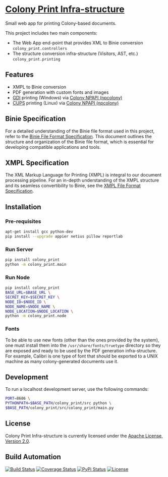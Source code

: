 # [Colony Print Infra-structure](http://colony-print.hive.pt)

Small web app for printing Colony-based documents.

This project includes two main components:

* The Web App end-point that provides XML to Binie conversion `colony_print.controllers`
* The structure conversion infra-structure (Visitors, AST, etc.) `colony_print.printing`

## Features

* XMPL to Binie conversion
* PDF generation with custom fonts and images
* [GDI](https://en.wikipedia.org/wiki/Graphics_Device_Interface) printing (Windows) via [Colony NPAPI (npcolony)](https://github.com/hivesolutions/colony-npapi)
* [CUPS](https://en.wikipedia.org/wiki/CUPS) printing (Linux) via [Colony NPAPI (npcolony)](https://github.com/hivesolutions/colony-npapi)

## Binie Specification

For a detailed understanding of the Binie file format used in this project, refer to the [Binie File Format Specification](binie.md). This document outlines the structure and organization of the Binie file format, which is essential for developing compatible applications and tools.

## XMPL Specification

The XML Markup Language for Printing (XMPL) is integral to our document processing pipeline. For an in-depth understanding of the XMPL structure and its seamless convertibility to Binie, see the [XMPL File Format Specification](xmpl.md).

## Installation

### Pre-requisites

```bash
apt-get install gcc python-dev
pip install --upgrade appier netius pillow reportlab
```

### Run Server

```bash
pip install colony_print
python -m colony_print.main
```

### Run Node

```bash
pip install colony_print
BASE_URL=$BASE_URL \
SECRET_KEY=$SECRET_KEY \
NODE_ID=$NODE_ID \
NODE_NAME=$NODE_NAME \
NODE_LOCATION=$NODE_LOCATION \
python -m colony_print.node
```

### Fonts

To be able to use new fonts (other than the ones provided by the system), one must install them
into the `/usr/share/fonts/truetype` directory so they are exposed and ready to
be used by the PDF generation infra-structure. For example, Calibri is one type of font that should
be exported to a UNIX machine as many colony-generated documents use it.

## Development

To run a localhost development server, use the following commands:

```bash
PORT=8686 \
PYTHONPATH=$BASE_PATH/colony_print/src python \
$BASE_PATH/colony_print/src/colony_print/main.py
```

## License

Colony Print Infra-structure is currently licensed under the [Apache License, Version 2.0](http://www.apache.org/licenses/).

## Build Automation

[![Build Status](https://app.travis-ci.com/hivesolutions/colony-print.svg?branch=master)](https://travis-ci.com/github/hivesolutions/colony-print)
[![Coverage Status](https://coveralls.io/repos/hivesolutions/colony-print/badge.svg?branch=master)](https://coveralls.io/r/hivesolutions/colony-print?branch=master)
[![PyPi Status](https://img.shields.io/pypi/v/colony-print.svg)](https://pypi.python.org/pypi/colony-print)
[![License](https://img.shields.io/badge/license-Apache%202.0-blue.svg)](https://www.apache.org/licenses/)
